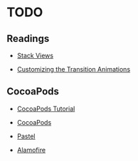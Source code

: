 TODO
======


## Readings

* [Stack Views](https://developer.apple.com/library/content/documentation/UserExperience/Conceptual/AutolayoutPG/LayoutUsingStackViews.html#//apple_ref/doc/uid/TP40010853-CH11-SW1)

* [Customizing the Transition Animations](https://developer.apple.com/library/content/featuredarticles/ViewControllerPGforiPhoneOS/CustomizingtheTransitionAnimations.html#//apple_ref/doc/uid/TP40007457-CH16-SW1)


## CocoaPods

* [CocoaPods Tutorial](
https://docs.google.com/document/d/1bMIfMzNu3d4yYhSZjyNextAotwKQUH0u-HBYWlBX5Xw/edit?usp=sharing)

* [CocoaPods](https://cocoapods.org/)

* [Pastel](https://github.com/cruisediary/Pastel)

* [Alamofire](https://cocoapods.org/pods/Alamofire)




